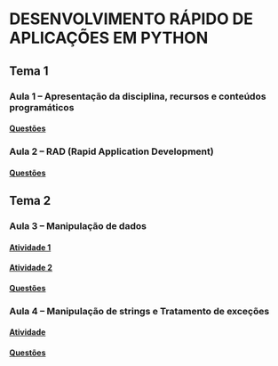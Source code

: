 # DESENVOLVIMENTO RÁPIDO DE APLICAÇÕES EM PYTHON
## Tema 1
### Aula 1 – Apresentação da disciplina, recursos e conteúdos programáticos
#### [Questões](temas/1/aulas/1/README.md)
### Aula 2 – RAD (Rapid Application Development)
#### [Questões](temas/1/aulas/2/README.md)
## Tema 2
### Aula 3 – Manipulação de dados
#### [Atividade 1](temas/2/aulas/3/atividades/1)
#### [Atividade 2](temas/2/aulas/3/atividades/2)
#### [Questões](temas/2/aulas/3/README.md)

### Aula 4 – Manipulação de strings e Tratamento de exceções
#### [Atividade](temas/2/aulas/4/atividade)
#### [Questões](temas/2/aulas/4/README.md)